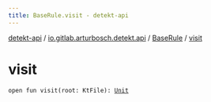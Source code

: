 ```yaml
---
title: BaseRule.visit - detekt-api
---
```


[detekt-api](../../index.html) / [io.gitlab.arturbosch.detekt.api](../index.html) / [BaseRule](index.html) / [visit](./visit.html)

# visit

`open fun visit(root: KtFile): `[`Unit`](https://kotlinlang.org/api/latest/jvm/stdlib/kotlin/-unit/index.html)